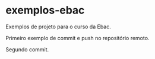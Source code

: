 # exemplos-ebac
Exemplos de projeto para o curso da Ebac.

Primeiro exemplo de commit e push no repositório remoto.

Segundo commit.

